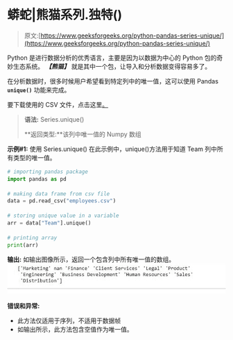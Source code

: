 # 蟒蛇|熊猫系列.独特()

> 原文:[https://www.geeksforgeeks.org/python-pandas-series-unique/](https://www.geeksforgeeks.org/python-pandas-series-unique/)

Python 是进行数据分析的优秀语言，主要是因为以数据为中心的 Python 包的奇妙生态系统。 ***【熊猫】*** 就是其中一个包，让导入和分析数据变得容易多了。

在分析数据时，很多时候用户希望看到特定列中的唯一值，这可以使用 Pandas **`unique()`** 功能来完成。

要下载使用的 CSV 文件，点击这里[。](https://media.geeksforgeeks.org/wp-content/uploads/employees.csv)

> **语法:** Series.unique()
> 
> **返回类型:**该列中唯一值的 Numpy 数组

**示例#1:** 使用 Series.unique()
在此示例中，unique()方法用于知道 Team 列中所有类型的唯一值。

```py
# importing pandas package
import pandas as pd

# making data frame from csv file
data = pd.read_csv("employees.csv")

# storing unique value in a variable
arr = data["Team"].unique()

# printing array
print(arr)
```

**输出:**
如输出图像所示，返回一个包含列中所有唯一值的数组。
![](img/582e416548925965c0301ffc809282b9.png)

**错误和异常:**

*   此方法仅适用于序列，不适用于数据帧
*   如输出所示，此方法包含空值作为唯一值。